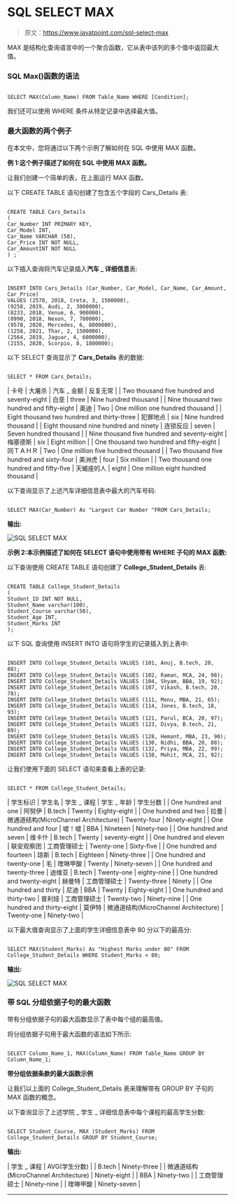 # SQL SELECT MAX

> 原文：<https://www.javatpoint.com/sql-select-max>

MAX 是结构化查询语言中的一个聚合函数，它从表中该列的多个值中返回最大值。

### SQL Max()函数的语法

```

SELECT MAX(Column_Name) FROM Table_Name WHERE [Condition];

```

我们还可以使用 WHERE 条件从特定记录中选择最大值。

### 最大函数的两个例子

在本文中，您将通过以下两个示例了解如何在 SQL 中使用 MAX 函数。

**例 1:这个例子描述了如何在 SQL 中使用 MAX 函数。**

让我们创建一个简单的表，在上面运行 MAX 函数。

以下 CREATE TABLE 语句创建了包含五个字段的 Cars_Details 表:

```

CREATE TABLE Cars_Details
(
Car_Number INT PRIMARY KEY,
Car_Model INT,
Car_Name VARCHAR (50),
Car_Price INT NOT NULL,
Car_AmountINT NOT NULL
) ;

```

以下插入查询将汽车记录插入**汽车 _ 详细信息**表:

```

INSERT INTO Cars_Details (Car_Number, Car_Model, Car_Name, Car_Amount, Car_Price) 
VALUES (2578, 2018, Creta, 3, 1500000),
(9258, 2019, Audi, 2, 3000000), 
(8233, 2018, Venue, 6, 900000),
(8990, 2018, Nexon, 7, 700000),
(9578, 2020, Mercedes, 6, 8000000),
(1258, 2021, Thar, 2, 1500000),
(2564, 2019, Jaguar, 4, 6000000),
(2155, 2020, Scorpio, 8, 1800000);

```

以下 SELECT 查询显示了 **Cars_Details** 表的数据:

```

SELECT * FROM Cars_Details;

```

| 卡号 | 大屠杀 | 汽车 _ 金额 | 反复无常 |
| Two thousand five hundred and seventy-eight | 白垩 | three | Nine hundred thousand |
| Nine thousand two hundred and fifty-eight | 奥迪 | Two | One million one hundred thousand |
| Eight thousand two hundred and thirty-three | 犯罪地点 | six | Nine hundred thousand |
| Eight thousand nine hundred and ninety | 连锁反应 | seven | Seven hundred thousand |
| Nine thousand five hundred and seventy-eight | 梅塞德斯 | six | Eight million |
| One thousand two hundred and fifty-eight | 同ＴＡＨＲ | Two | One million five hundred thousand |
| Two thousand five hundred and sixty-four | 美洲虎 | four | Six million |
| Two thousand one hundred and fifty-five | 天蝎座的人 | eight | One million eight hundred thousand |

以下查询显示了上述汽车详细信息表中最大的汽车号码:

```

SELECT MAX(Car_Number) As "Largest Car Number "FROM Cars_Details;

```

**输出:**

![SQL SELECT MAX](img/3ad4081f3892c8a3b6a7d8dbea40ca67.png)

**示例 2:本示例描述了如何在 SELECT 语句中使用带有 WHERE 子句的 MAX 函数:**

以下查询使用 CREATE TABLE 语句创建了 **College_Student_Details** 表:

```

CREATE TABLE College_Student_Details
(
Student_ID INT NOT NULL, 
Student_Name varchar(100),
Student_Course varchar(50),
Student_Age INT, 
Student_Marks INT
); 

```

以下 SQL 查询使用 INSERT INTO 语句将学生的记录插入到上表中:

```

INSERT INTO College_Student_Details VALUES (101, Anuj, B.tech, 20, 88);
INSERT INTO College_Student_Details VALUES (102, Raman, MCA, 24, 98);
INSERT INTO College_Student_Details VALUES (104, Shyam, BBA, 19, 92);
INSERT INTO College_Student_Details VALUES (107, Vikash, B.tech, 20, 78);
INSERT INTO College_Student_Details VALUES (111, Monu, MBA, 21, 65);
INSERT INTO College_Student_Details VALUES (114, Jones, B.tech, 18, 93);
INSERT INTO College_Student_Details VALUES (121, Parul, BCA, 20, 97);
INSERT INTO College_Student_Details VALUES (123, Divya, B.tech, 21, 89);
INSERT INTO College_Student_Details VALUES (128, Hemant, MBA, 23, 90);
INSERT INTO College_Student_Details VALUES (130, Nidhi, BBA, 20, 88);
INSERT INTO College_Student_Details VALUES (132, Priya, MBA, 22, 99);
INSERT INTO College_Student_Details VALUES (138, Mohit, MCA, 21, 92);

```

让我们使用下面的 SELECT 语句来查看上表的记录:

```

SELECT * FROM College_Student_Details;

```

| 学生标识 | 学生名 | 学生 _ 课程 | 学生 _ 年龄 | 学生分数 |
| One hundred and one | 阿努伊 | B.tech | Twenty | Eighty-eight |
| One hundred and two | 拉曼 | 微通道结构(MicroChannel Architecture) | Twenty-four | Ninety-eight |
| One hundred and four | 嘘！嘘 | BBA | Nineteen | Ninety-two |
| One hundred and seven | 维卡什 | B.tech | Twenty | seventy-eight |
| One hundred and eleven | 联安观察团 | 工商管理硕士 | Twenty-one | Sixty-five |
| One hundred and fourteen | 琼斯 | B.tech | Eighteen | Ninety-three |
| One hundred and twenty-one | 毛 | 喹啉甲酸 | Twenty | Ninety-seven |
| One hundred and twenty-three | 迪维亚 | B.tech | Twenty-one | eighty-nine |
| One hundred and twenty-eight | 赫曼特 | 工商管理硕士 | Twenty-three | Ninety |
| One hundred and thirty | 尼迪 | BBA | Twenty | Eighty-eight |
| One hundred and thirty-two | 普利娅 | 工商管理硕士 | Twenty-two | Ninety-nine |
| One hundred and thirty-eight | 莫伊特 | 微通道结构(MicroChannel Architecture) | Twenty-one | Ninety-two |

以下最大值查询显示了上面的学生详细信息表中 80 分以下的最高分:

```

SELECT MAX(Student_Marks) As "Highest Marks under 80" FROM College_Student_Details WHERE Student_Marks < 80;

```

**输出:**

![SQL SELECT MAX](img/dd7ae0603cbc7f404e8220c27658b9bc.png)

### 带 SQL 分组依据子句的最大函数

带有分组依据子句的最大函数显示了表中每个组的最高值。

将分组依据子句用于最大函数的语法如下所示:

```

SELECT Column_Name_1, MAX(Column_Name) FROM Table_Name GROUP BY Column_Name_1;

```

**带分组依据条款的最大函数示例**

让我们以上面的 College_Student_Details 表来理解带有 GROUP BY 子句的 MAX 函数的概念。

以下查询显示了上述学院 _ 学生 _ 详细信息表中每个课程的最高学生分数:

```

SELECT Student_Course, MAX (Student_Marks) FROM College_Student_Details GROUP BY Student_Course;

```

**输出:**

| 学生 _ 课程 | AVG(学生分数) |
| B.tech | Ninety-three |
| 微通道结构(MicroChannel Architecture) | Ninety-eight |
| BBA | Ninety-two |
| 工商管理硕士 | Ninety-nine |
| 喹啉甲酸 | Ninety-seven |

* * *